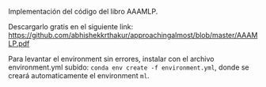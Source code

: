 Implementación del código del libro AAAMLP. 

Descargarlo gratis en el siguiente link:
https://github.com/abhishekkrthakur/approachingalmost/blob/master/AAAMLP.pdf


Para levantar el environment sin errores, instalar con el archivo environment.yml subido:
`conda env create -f environment.yml`, donde se creará automaticamente el environment `ml`.



